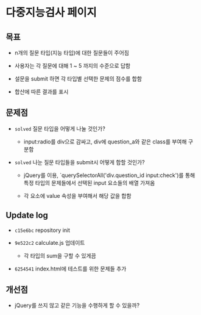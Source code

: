 # 다중지능검사 페이지

## 목표

- n개의 질문 타입(지능 타입)에 대한 질문들이 주어짐

- 사용자는 각 질문에 대해 1 ~ 5 까지의 수준으로 답함

- 설문을 submit 하면 각 타입별 선택한 문제의 점수를 합함

- 합산에 따른 결과를 표시

## 문제점

- `solved` 질문 타입을 어떻게 나눌 것인가?

  - input:radio를 div으로 감싸고, div에 question_a와 같은 class를 부여해 구분함

- `solved` 나눈 질문 타입들을 submit시 어떻게 합할 것인가?

  - jQuery를 이용, `querySelectorAll('div.question_id input:check')를 통해 특정 타입의 문제들에서 선택된 input 요소들의 배열 가져옴

  - 각 요소에 value 속성을 부여해서 해당 값을 합함

## Update log

- `c15e6bc` repository init

- `9e522c2` calculate.js 업데이트

  - 각 타입의 sum을 구할 수 있게끔

- `6254541` index.html에 테스트를 위한 문제들 추가

## 개선점

- jQuery를 쓰지 않고 같은 기능을 수행하게 할 수 있을까?
